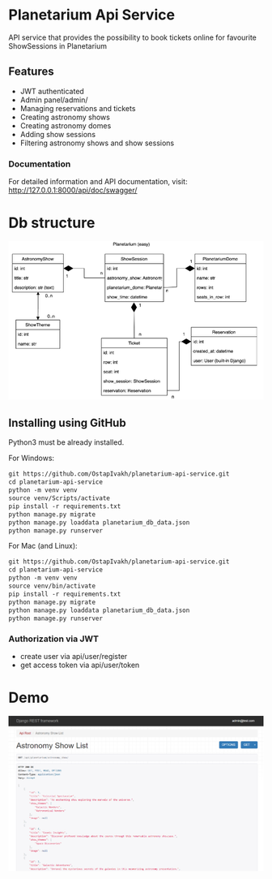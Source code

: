 # Planetarium Api Service

API service that provides the possibility to book tickets online for favourite ShowSessions in Planetarium

## Features

* JWT authenticated
* Admin panel/admin/
* Managing reservations and tickets
* Creating astronomy shows
* Creating astronomy domes
* Adding show sessions
* Filtering astronomy shows and show sessions

### Documentation
For detailed information and API documentation, visit:
http://127.0.0.1:8000/api/doc/swagger/


# Db structure

![img.png](img.png)

## Installing using GitHub

Python3 must be already installed.

For Windows:
```shell
git https://github.com/OstapIvakh/planetarium-api-service.git
cd planetarium-api-service
python -m venv venv
source venv/Scripts/activate
pip install -r requirements.txt
python manage.py migrate
python manage.py loaddata planetarium_db_data.json
python manage.py runserver
```
For Mac (and Linux):
```shell
git https://github.com/OstapIvakh/planetarium-api-service.git
cd planetarium-api-service
python -m venv venv
source venv/bin/activate
pip install -r requirements.txt
python manage.py migrate
python manage.py loaddata planetarium_db_data.json
python manage.py runserver
```


### Authorization via JWT
* create user via api/user/register
* get access token via api/user/token

# Demo

![img_1.png](img_1.png)
